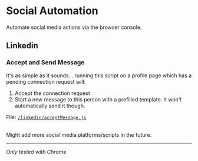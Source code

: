# Social Automation

Automate social media actions via the browser console.

## Linkedin

### Accept and Send Message

It's as simple as it sounds... running this script on a profile page which has a pending connection request will:

1. Accept the connection request
2. Start a new message to this person with a prefilled template. It won't automatically send it though.

File: [`/linkedin/acceptMessage.js`](/linkedin/acceptMessage.js)

<br/>
Might add more social media platforms/scripts in the future.

---

_Only tested with Chrome_
